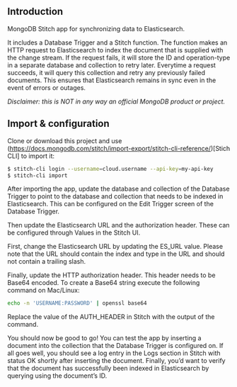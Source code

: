 Introduction
------------
MongoDB Stitch app for synchronizing data to Elasticsearch.

It includes a Database Trigger and a Stitch function. The function makes an HTTP request to 
Elasticsearch to index the document that is supplied with the change stream. If the request fails, 
it will store the ID and operation-type in a separate database and collection to retry later. 
Everytime a request succeeds, it will query this collection and retry any previously failed 
documents. This ensures that Elasticsearch remains in sync even in the event of errors or outages.

*Disclaimer: this is NOT in any way an official MongoDB product or project.*

Import & configuration
----------------------
Clone or download this project and use (https://docs.mongodb.com/stitch/import-export/stitch-cli-reference/)[Stich CLI]
to import it:
```bash
$ stitch-cli login --username=cloud.username --api-key=my-api-key
$ stitch-cli import
```

After importing the app, update the database and collection of the Database Trigger to point to the 
database and collection that needs to be indexed in Elasticsearch. This can be configured on the 
Edit Trigger screen of the Database Trigger.

Then update the Elasticsearch URL and the authorization header. These can be configured through 
Values in the Stitch UI.

First, change the Elasticsearch URL by updating the ES_URL value. Please note that the URL should 
contain the index and type in the URL and should not contain a trailing slash.

Finally, update the HTTP authorization header. This header needs to be Base64 encoded. To create a 
Base64 string execute the following command on Mac/Linux: 
```bash
echo -n 'USERNAME:PASSWORD' | openssl base64
```

Replace the value of the AUTH_HEADER in Stitch with the output of the command.

You should now be good to go! You can test the app by inserting a document into the collection that 
the Database Trigger is configured on. If all goes well, you should see a log entry in the Logs 
section in Stitch with status OK shortly after inserting the document. Finally, you’d want to verify 
that the document has successfully been indexed in Elasticsearch by querying using the document’s 
ID.
